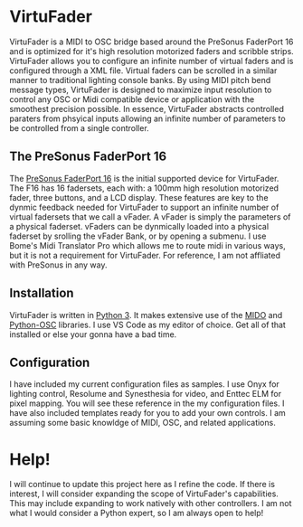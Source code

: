 # VirtuFader
VirtuFader is a MIDI to OSC bridge based around the PreSonus FaderPort 16 and is optimized for it's high resolution motorized faders and scribble strips. VirtuFader allows you to configure an infinite number of virtual faders and is configured through a XML file. Virtual faders can be scrolled in a similar manner to traditional lighting console banks. By using MIDI pitch bend message types, VirtuFader is designed to maximize input resolution to control any OSC or Midi compatible device or application with the smoothest precision possible. In essence, VirtuFader abstracts controlled paraters from phsyical inputs allowing an infinite number of parameters to be controlled from a single controller.
## The PreSonus FaderPort 16
The [PreSonus FaderPort 16](https://www.presonus.com/products/FaderPort-16) is the initial supported device for VirtuFader. The F16 has 16 fadersets, each with: a 100mm high resolution motorized fader, three buttons, and a LCD display. These features are key to the dynmic feedback needed for VirtuFader to support an infinite number of virtual fadersets that we call a vFader. A vFader is simply the parameters of a physical faderset. vFaders can be dynmically loaded into a physical faderset by srolling the vFader Bank, or by opening a submenu. I use Bome's Midi Translator Pro which allows me to route midi in various ways, but it is not a requirement for VirtuFader. For reference, I am not affliated with PreSonus in any way.
## Installation
VirtuFader is written in [Python 3](https://www.python.org/downloads/release/python-390/). It makes extensive use of the [MIDO](https://github.com/mido/mido) and [Python-OSC](https://github.com/attwad/python-osc) libraries. I use VS Code as my editor of choice. Get all of that installed or else your gonna have a bad time.
## Configuration
I have included my current configuration files as samples. I use Onyx for lighting control, Resolume and Synesthesia for video, and Enttec ELM for pixel mapping. You will see these reference in the my configuration files. I have also included templates ready for you to add your own controls. I am assuming some basic knowldge of MIDI, OSC, and related applications.
# Help!
I will continue to update this project here as I refine the code. If there is interest, I will consider expanding the scope of VirtuFader's capabilities. This may include expanding to work natively with other controllers. I am not what I would consider a Python expert, so I am always open to help!
